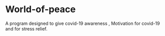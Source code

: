 # World-of-peace
A program designed to give covid-19 awareness , Motivation for covid-19 and for stress relief.
